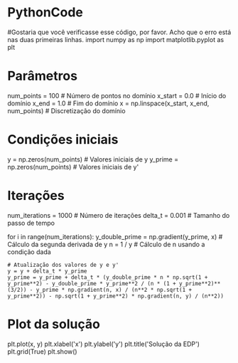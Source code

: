 # PythonCode
#Gostaria que você verificasse esse código, por favor.  Acho que o erro está nas duas primeiras linhas.
import numpy as np
import matplotlib.pyplot as plt

# Parâmetros
num_points = 100  # Número de pontos no domínio
x_start = 0.0  # Início do domínio
x_end = 1.0  # Fim do domínio
x = np.linspace(x_start, x_end, num_points)  # Discretização do domínio

# Condições iniciais
y = np.zeros(num_points)  # Valores iniciais de y
y_prime = np.zeros(num_points)  # Valores iniciais de y'

# Iterações
num_iterations = 1000  # Número de iterações
delta_t = 0.001  # Tamanho do passo de tempo

for i in range(num_iterations):
    y_double_prime = np.gradient(y_prime, x)  # Cálculo da segunda derivada de y
    n = 1 / y  # Cálculo de n usando a condição dada

    # Atualização dos valores de y e y'
    y = y + delta_t * y_prime
    y_prime = y_prime + delta_t * (y_double_prime * n * np.sqrt(1 + y_prime**2) - y_double_prime * y_prime**2 / (n * (1 + y_prime**2)**(3/2)) - y_prime * np.gradient(n, x) / (n**2 * np.sqrt(1 + y_prime**2)) - np.sqrt(1 + y_prime**2) * np.gradient(n, y) / (n**2))

# Plot da solução
plt.plot(x, y)
plt.xlabel('x')
plt.ylabel('y')
plt.title('Solução da EDP')
plt.grid(True)
plt.show()
